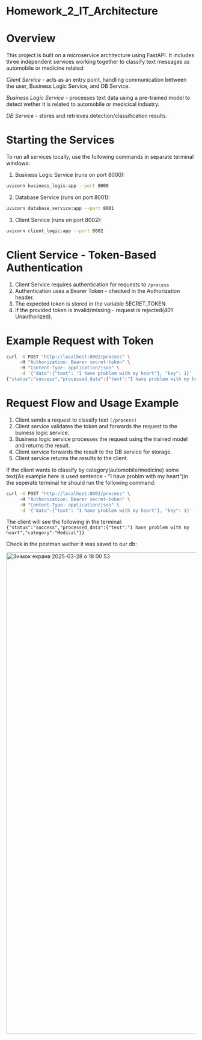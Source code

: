 # Homework_2_IT_Architecture

# **Overview**

This project is built on a microservice architecture using FastAPI. It includes three independent services working together to classify text messages as automobile or medicine related:

*Client Service* - acts as an entry point, handling communication between the user, Business Logic Service, and DB Service.

*Business Logic Service* - processes text data using a pre-trained model to detect wether it is related to automobile or medicical industry.

*DB Service* - stores and retrieves detection/classification results.

# **Starting the Services**

To run all services locally, use the following commands in separate terminal windows:

1. Business Logic Service (runs on port 8000):
   
```bash
uvicorn business_logis:app --port 8000
```


2. Database Service (runs on port 8001):

```bash
uvicorn database_service:app --port 8001
```

3.  Client Service (runs on port 8002):

```bash
uvicorn client_logic:app --port 8002
```

# **Client Service - Token-Based Authentication**
1. Client Service requires authentication for requests to `/process`
2. Authentication uses a Bearer Token - checked in the Authorization header.
3. The expected token is stored in the variable SECRET_TOKEN. 
4. If the provided token is invalid/missing - request is rejected(401 Unauthorized).

# **Example Request with Token**

```bash
curl -X POST "http://localhost:8002/process" \ 
     -H "Authorization: Bearer secret-token" \        
     -H "Content-Type: application/json" \
     -d '{"data":{"text": "I have problem with my heart"}, "key": 1}' 
{"status":"success","processed_data":{"text":"I have problem with my heart","category":"Medical"}}
```
# **Request Flow and Usage Example**

1. Client sends a request to classify text `(/process)`
2. Client service validates the token and forwards the request to the buiness logic service.
3. Business logic service processes the request using the trained model and returns the result.
4. Client service forwards the result to the DB service for storage.
5. Client service returns the results to the client.

If the client wants to classify by category(automobile/medicine) some text(As example here is used sentence - "I have problm with my heart")in the seperate terminal he should run the following command:

```bash
curl -X POST "http://localhost:8002/process" \ 
     -H "Authorization: Bearer secret-token" \        
     -H "Content-Type: application/json" \
     -d '{"data":{"text": "I have problem with my heart"}, "key": 1}'
```
The client will see the following in the terminal:
`{"status":"success","processed_data":{"text":"I have problem with my heart","category":"Medical"}}`

Check in the postman wether it was saved to our db:

<img width="1281" alt="Знімок екрана 2025-03-28 о 18 00 53" src="https://github.com/user-attachments/assets/2f5fea3d-da5d-4fcb-830e-ae084e3c8814" />

